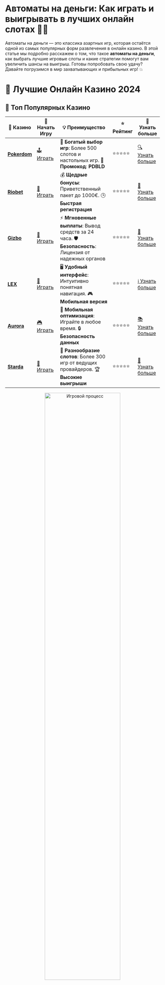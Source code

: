 # **Автоматы на деньги: Как играть и выигрывать в лучших онлайн слотах 🎰💸**

Автоматы на деньги — это классика азартных игр, которая остаётся одной из самых популярных форм развлечения в онлайн казино. В этой статье мы подробно расскажем о том, что такое **автоматы на деньги**, как выбрать лучшие игровые слоты и какие стратегии помогут вам увеличить шансы на выигрыш. Готовы попробовать свою удачу? Давайте погрузимся в мир захватывающих и прибыльных игр! 💥

# 🎰 Лучшие Онлайн Казино 2024

## 🌟 Топ Популярных Казино

| 🎲 **Казино** | 🔗 **Начать Игру** | 💡 **Преимущество** | ⭐ **Рейтинг** | 🔗 **Узнать больше** |
|--------------|---------------------|---------------------|----------------|----------------------|
| [**Pokerdom**](https://brandplay.link/4k77v2yx) | [🕹️ Играть](https://brandplay.link/4k77v2yx) | 🎉 **Богатый выбор игр**: Более 500 слотов и настольных игр. 🎁 **Промокод**: **PDBLD** | ⭐⭐⭐⭐⭐ | [🔍 Узнать больше](https://brandplay.link/4k77v2yx) |
| [**Riobet**](https://brandplay.link/7xBLTPyj) | [🎰 Играть](https://brandplay.link/7xBLTPyj) | 💰 **Щедрые бонусы**: Приветственный пакет до 1000€. 🕒 **Быстрая регистрация** | ⭐⭐⭐⭐⭐ | [📖 Узнать больше](https://brandplay.link/7xBLTPyj) |
| [**Gizbo**](https://brandplay.link/bprXw4YV) | [🎲 Играть](https://brandplay.link/bprXw4YV) | ⚡ **Мгновенные выплаты**: Вывод средств за 24 часа. 🛡️ **Безопасность**: Лицензия от надежных органов | ⭐⭐⭐⭐⭐ | [📝 Узнать больше](https://brandplay.link/bprXw4YV) |
| [**LEX**](https://brandplay.link/zW4hdDFV) | [🤑 Играть](https://brandplay.link/zW4hdDFV) | 🖥️ **Удобный интерфейс**: Интуитивно понятная навигация. 🎮 **Мобильная версия** | ⭐⭐⭐⭐⭐ | [ℹ️ Узнать больше](https://brandplay.link/zW4hdDFV) |
| [**Aurora**](https://10trafic-stat2.com/click/668546556bcc6313411604bd/6766/13032/subaccount) | [🎮 Играть](https://10trafic-stat2.com/click/668546556bcc6313411604bd/6766/13032/subaccount) | 📱 **Мобильная оптимизация**: Играйте в любое время. 🔒 **Безопасность данных** | ⭐⭐⭐⭐⭐ | [📚 Узнать больше](https://10trafic-stat2.com/click/668546556bcc6313411604bd/6766/13032/subaccount) |
| [**Starda**](https://brandplay.link/fB7xwRFL) | [🎯 Играть](https://brandplay.link/fB7xwRFL) | 🎰 **Разнообразие слотов**: Более 300 игр от ведущих провайдеров. 🏆 **Высокие выигрыши** | ⭐⭐⭐⭐⭐ | [🔎 Узнать больше](https://brandplay.link/fB7xwRFL) |

<div align="center">
    <img src="https://i.pinimg.com/originals/87/9e/b9/879eb9354dd0699582408b68f2e253b2.gif" alt="Игровой процесс" width="70%">
</div>

## 💎 Лучшие Бонусы и Акции

| 🎲 **Казино** | 🔗 **Начать Игру** | 💡 **Преимущество** | ⭐ **Рейтинг** | 🔗 **Узнать больше** |
|--------------|---------------------|---------------------|----------------|----------------------|
| [**Kometa**](https://brandplay.link/8ZymQJV8) | [🎰 Играть](https://brandplay.link/8ZymQJV8) | 🎁 **Эксклюзивные бонусы**: Регулярные акции и промо. 🔄 **Программы лояльности** | ⭐⭐⭐⭐☆ | [🔍 Узнать больше](https://brandplay.link/8ZymQJV8) |
| [**R7**](https://brandplay.link/bMd3Yjsw) | [🕹️ Играть](https://brandplay.link/bMd3Yjsw) | 🕒 **Круглосуточная поддержка**: Всегда на связи. 💸 **Высокие лимиты** | ⭐⭐⭐⭐☆ | [📖 Узнать больше](https://brandplay.link/bMd3Yjsw) |
| [**7K**](https://brandplay.link/BvQyFShp) | [🎲 Играть](https://brandplay.link/BvQyFShp) | 🌟 **Эксклюзивные бонусы**: Только для VIP игроков. 🎉 **Сезонные акции** | ⭐⭐⭐⭐☆ | [📝 Узнать больше](https://brandplay.link/BvQyFShp) |
| [**Kent**](https://brandplay.link/Fv2WP3js) | [🤑 Играть](https://brandplay.link/Fv2WP3js) | 📈 **Высокий RTP**: Более 98%. 💼 **Профессиональная поддержка** | ⭐⭐⭐⭐☆ | [ℹ️ Узнать больше](https://brandplay.link/Fv2WP3js) |
| [**1Xslots**](https://brandplay.link/hSB1khtr) | [🎮 Играть](https://brandplay.link/hSB1khtr) | 🎉 **Множество акций**: Еженедельные бонусы и турниры. 🛡️ **Безопасность** | ⭐⭐⭐⭐☆ | [📚 Узнать больше](https://brandplay.link/hSB1khtr) |
| [**Gama**](https://brandplay.link/j6NMKsDz) | [🎯 Играть](https://brandplay.link/j6NMKsDz) | 🔍 **Интуитивный интерфейс**: Легкость использования. 🏅 **Престижные турниры** | ⭐⭐⭐⭐☆ | [🔎 Узнать больше](https://brandplay.link/j6NMKsDz) |

<div align="center">
    <img src="https://i.pinimg.com/originals/87/9e/b9/879eb9354dd0699582408b68f2e253b2.gif" alt="Игровой процесс" width="70%">
</div>

## 🚀 Быстрые Выигрыши и Поддержка

| 🎲 **Казино** | 🔗 **Начать Игру** | 💡 **Преимущество** | ⭐ **Рейтинг** | 🔗 **Узнать больше** |
|--------------|---------------------|---------------------|----------------|----------------------|
| [**Onion**](https://brandplay.link/zBGRVpQ9) | [🎰 Играть](https://brandplay.link/zBGRVpQ9) | 🤑 **Низкие ставки**: Идеально для начинающих. 🔄 **Быстрые выводы** | ⭐⭐⭐⭐☆ | [🔍 Узнать больше](https://brandplay.link/zBGRVpQ9) |
| [**Чемпион**](https://temon-gter.cfd/go/lRq?p80412p304504pcc44t17455) | [🕹️ Играть](https://temon-gter.cfd/go/lRq?p80412p304504pcc44t17455) | 🏅 **Лояльная программа**: Награды за активность. 🎁 **Ежемесячные бонусы** | ⭐⭐⭐⭐☆ | [📖 Узнать больше](https://temon-gter.cfd/go/lRq?p80412p304504pcc44t17455) |
| [**Vavada**](https://vavadapartner.pro/?promo=ea5c9275-6854-4505-94fc-95ab18221945-linkb2) | [🎲 Играть](https://vavadapartner.pro/?promo=ea5c9275-6854-4505-94fc-95ab18221945-linkb2) | 🚀 **Быстрая регистрация**: Начните играть мгновенно. 🔐 **Безопасные транзакции** | ⭐⭐⭐⭐☆ | [📝 Узнать больше](https://vavadapartner.pro/?promo=ea5c9275-6854-4505-94fc-95ab18221945-linkb2) |
| [**Friends**](https://gofriends.kim/linkb2) | [🤑 Играть](https://gofriends.kim/linkb2) | 🤝 **Социальные игры**: Играйте с друзьями. 🌐 **Мультиплатформенность** | ⭐⭐⭐⭐☆ | [ℹ️ Узнать больше](https://gofriends.kim/linkb2) |
| [**1WIN**](https://brandplay.link/smXVpBbG) | [🎮 Играть](https://brandplay.link/smXVpBbG) | 🏆 **Спортивные ставки**: Широкий выбор видов спорта. 💵 **Высокие коэффициенты** | ⭐⭐⭐⭐☆ | [📚 Узнать больше](https://brandplay.link/smXVpBbG) |
| [**Drip**](https://drp-ircp01.com/c07e6a3db) | [🎯 Играть](https://drp-ircp01.com/c07e6a3db) | 🌐 **Инновационные игры**: Новейшие игровые технологии. 🛡️ **Высокая безопасность** | ⭐⭐⭐⭐☆ | [🔎 Узнать больше](https://drp-ircp01.com/c07e6a3db) |
| [**JoyCasino**](https://rpc30.call2me.pro/?/ru/registration?apkpop=0&partner=p24970p3291217pc98f) | [🎰 Играть](https://rpc30.call2me.pro/?/ru/registration?apkpop=0&partner=p24970p3291217pc98f) | 🎁 **Приятные бонусы**: Ежедневные акции и подарки. 🕹️ **Разнообразие игр** | ⭐⭐⭐⭐☆ | [🔍 Узнать больше](https://rpc30.call2me.pro/?/ru/registration?apkpop=0&partner=p24970p3291217pc98f) |

<div align="center">
    <img src="https://i.pinimg.com/originals/87/9e/b9/879eb9354dd0699582408b68f2e253b2.gif" alt="Игровой процесс" width="70%">
</div>
---

✨ **Выбирайте лучшее казино для себя и наслаждайтесь игрой! Удачи!** ✨
![Картинка казино](https://i.pinimg.com/originals/a9/29/6e/a9296ea1cf6a7c20a985e593451f0323.png)

## Что такое **автоматы на деньги**? 🤑🎰

**Автоматы на деньги** — это игровые аппараты, в которых игроки делают ставки реальными деньгами, а затем вращают барабаны в надежде на удачную комбинацию символов. Эти игры обычно очень просты в освоении, что делает их доступными для новичков, но в то же время они могут предложить увлекательный опыт и крупные выигрыши для опытных игроков.

Игровые автоматы на деньги доступны в **онлайн казино**, где вы можете играть на реальные деньги, испытать свою удачу и выиграть прибыль, не покидая дома.

### Почему **автоматы на деньги** так популярны? 🎲

1. **Простота игры** 🏆  
   Правила большинства игровых автоматов просты: выберите ставку, вращайте барабаны и ждите, когда выпадет выигрышная комбинация. Это делает слоты идеальными для тех, кто ищет развлечение без сложных правил.

2. **Шанс на крупный выигрыш** 💰  
   Несмотря на свою простоту, автоматы на деньги могут принести впечатляющие выигрыши, особенно если вы играете в джекпотные слоты. Здесь есть шанс выиграть гораздо больше, чем ставка, что делает их особенно привлекательными для игроков.

3. **Доступность 24/7** 🌍  
   В отличие от традиционных казино, **онлайн автоматы** доступны круглосуточно. Вы можете играть в любое время и на любом устройстве — компьютере, смартфоне или планшете.

4. **Разнообразие игр** 🎮  
   Онлайн казино предлагают огромное количество слотов на деньги, от классических 3-барабанных машин до современных видео-слотов с яркими графиками и бонусными играми. Каждый может найти что-то на свой вкус.

5. **Бонусы и акции** 🎁  
   Большинство онлайн казино предлагают бонусы для игры на слотах, включая бесплатные вращения (фриспины), которые дают шанс выиграть без дополнительных затрат.

## Как выбрать лучшие **автоматы на деньги**? 🔍

Когда речь идёт о **автоматах на деньги**, важно выбирать игры с хорошими характеристиками, которые увеличат ваши шансы на победу. Вот на что стоит обратить внимание:

### 1. **Процент отдачи (RTP)** 🎯  
   RTP (Return to Player) — это процент, который казино отдает игроку в виде выигрышей. Чем выше этот показатель, тем больше вероятность выигрыша в долгосрочной перспективе. Выбирайте слоты с RTP не ниже 95%.

### 2. **Волатильность** ⚡  
   Волатильность определяет частоту и размер выигрышей. Высокая волатильность означает, что выигрыши случаются реже, но они будут крупнее. Низкая волатильность, наоборот, даёт частые, но меньшие выигрыши. Важно выбирать слот в зависимости от того, какой стиль игры вам подходит.

### 3. **Бонусные раунды** 🎉  
   Многие автоматы на деньги предлагают бонусные раунды, которые могут значительно увеличить ваши выигрыши. В таких играх могут быть фриспины, дополнительные множители или даже возможность выиграть джекпот.

### 4. **Тематика игры** 🎭  
   Тематика автоматов на деньги может быть самой разнообразной — от классических фруктовых машин до слотов с приключенческой или фэнтезийной темой. Выбирайте слоты, которые вам интересны, чтобы игра приносила не только выигрыши, но и удовольствие.

### 5. **Программные провайдеры** 💻  
   Игры от известных провайдеров, таких как NetEnt, Microgaming, Play'n GO и других, обеспечивают высокий уровень качества, честности и надежности. Важно выбирать слоты от проверенных производителей.

## Как играть в **автоматы на деньги**? 💡

Играть в **автоматы на деньги** довольно просто, но для увеличения шансов на успех важно соблюдать несколько простых правил:

### 1. **Установите лимиты на ставки** 💸  
   Перед началом игры решите, сколько вы готовы потратить на игру. Устанавливайте лимиты и придерживайтесь их, чтобы не потратить больше, чем планировали.

### 2. **Используйте бонусы и фриспины** 🎁  
   Если казино предлагает бонусы или фриспины, обязательно используйте их. Это позволит вам играть дольше и повысить шансы на выигрыш.

### 3. **Выбирайте слоты с высоким RTP** 🎯  
   Играйте в автоматы с высоким процентом отдачи (RTP), чтобы увеличить свои шансы на долгосрочную прибыль.

### 4. **Играйтесь с умом** 🧠  
   Даже в играх на удачу важно подходить к процессу с умом. Изучайте игры, выбирайте правильные ставки и не спешите увеличивать ставки на эмоциях.

### 5. **Следите за акциями казино** 🎉  
   Многие онлайн казино регулярно предлагают акции и турниры, которые позволяют выиграть дополнительные деньги или бесплатные вращения. Это отличная возможность для более выгодной игры.

## Какие преимущества у **автоматов на деньги** в онлайн казино? 🏅

- **Доступность в любое время**: Играть можно круглосуточно и в любом месте, где есть интернет.
- **Бонусы и фриспины**: Казино часто предлагают бонусы, которые увеличивают шансы на успех.
- **Множество вариантов ставок**: Вы можете выбрать слот с любой ставкой, начиная от нескольких центов до крупных сумм.
- **Разнообразие тем и функций**: В онлайн казино вы найдете слоты с различными тематиками, бонусами и функциями.
- **Гарантированная безопасность**: Лицензированные онлайн казино гарантируют честность игры и защиту ваших данных.

## Заключение: почему стоит играть в **автоматы на деньги**? 🎰💵

**Автоматы на деньги** — это отличный способ провести время, получить адреналин от игры и испытать свою удачу. Онлайн казино предлагают удобство, бонусы, огромное количество игровых автоматов на любой вкус и шанс на реальные деньги. Помните, что азартные игры — это развлечение, и подходите к игре ответственно. Удачи вам, и пусть удача всегда будет на вашей стороне! 🎉💰

Выбирайте лучшие **автоматы на деньги**, играйте с умом и получайте удовольствие от каждой игры! 🏆🎰
